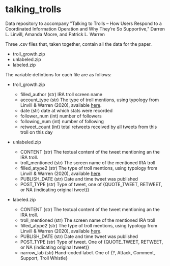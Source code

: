 # talking_trolls
Data repository to accompany "Talking to Trolls – How Users Respond to a Coordinated Information Operation and Why They’re So Supportive," Darren L. Linvill, Amanda Moore, and Patrick L. Warren

Three .csv files that, taken together, contain all the data for the paper. 

- troll_growth.zip
- unlabeled.zip
- labeled.zip

The variable defintions for each file are as follows:

- troll_growth.zip
  - filled_author (str) IRA troll screen name
  - account_type	(str) The type of troll mentions, using typology from Linvill & Warren (2020), available [here](https://github.com/patrick-lee-warren/IRA-Troll-Types). 
  - date (str) date at which stats were recorded
  -	follower_num (int) number of followers
  -	following_num (int) number of following
  - retweet_count (int) total retweets received by all tweets from this troll on this day
  
- unlabeled.zip
  - CONTENT (str) The textual content of the tweet mentioning an the IRA troll.
  - troll_mentioned  (str)  The screen name of the mentioned IRA troll
  - filled_atype2  (str) The type of troll mentions, using typology from Linvill & Warren (2020), available [here](https://github.com/patrick-lee-warren/IRA-Troll-Types).  
  - PUBLISH_DATE (str) Date and time tweet was published
  - POST_TYPE (str) Type of tweet, one of {QUOTE_TWEET, RETWEET, or NA (indicating original tweet)}

- labeled.zip
  - CONTENT (str) The textual content of the tweet mentioning an the IRA troll.
  - troll_mentioned  (str)  The screen name of the mentioned IRA troll
  - filled_atype2  (str) The type of troll mentions, using typology from Linvill & Warren (2020), available [here](https://github.com/patrick-lee-warren/IRA-Troll-Types).  
  - PUBLISH_DATE (str) Date and time tweet was published
  - POST_TYPE (str) Type of tweet. One of {QUOTE_TWEET, RETWEET, or NA (indicating original tweet)}
  - narrow_lab (str) Hand-coded label. One of {?, Attack, Comment, Support, Troll Whistle} 
 

